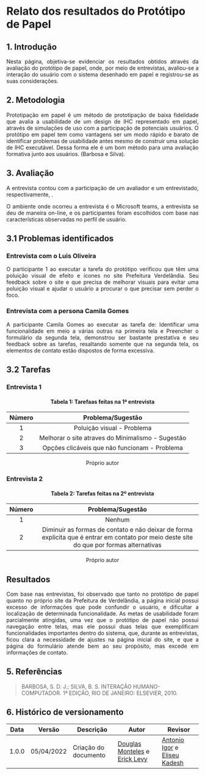 # Relato dos resultados do Protótipo de Papel

## 1. Introdução

<p align="justify">
	Nesta página, objetiva-se evidenciar os resultados obtidos através da avaliação do protótipo de papel, onde, por meio de entrevistas, avaliou-se a interação do usuário com o sistema desenhado em papel e registrou-se as suas considerações.
</p>

## 2. Metodologia

<p align="justify">
	Prototipação em papel é um método de prototipação de baixa fidelidade que avalia a usabilidade de um design de IHC representado em papel, através de simulações de uso com a participação de potenciais usuários. O protótipo em papel tem como vantagens ser um modo rápido e barato de identificar problemas de usabilidade antes mesmo de construir uma solução de IHC executável. Dessa forma ele é um bom método para uma avaliação formativa junto aos usuários. (Barbosa e Silva).
</p>

## 3. Avaliação

<p align="justify">
	A entrevista contou com a participação de um avaliador e um entrevistado, respectivamente, .
</p>

<p align="justify">
	O ambiente onde ocorreu a entrevista é o Microsoft teams, a entrevista se deu de maneira on-line, e os participantes foram escolhidos com base nas características observadas no perfil de usuário.
</p>

## 3.1 Problemas identificados

### Entrevista com o Luis Oliveira

<p align="justify">
	O participante 1 ao executar a tarefa do protótipo verificou que têm uma poluição visual de efeito e ícones no site Prefeitura Verdelândia. Seu feedback sobre o site e que precisa de melhorar visuais para evitar uma poluição visual e ajudar o usuário a procurar o que precisar sem perder o foco.
</p>

### Entrevista com a persona Camila Gomes

<p align="justify">
	A participante Camila Gomes ao executar as tarefa de: Identificar uma funcionalidade em meio a várias outras na primeira tela e Preencher o formulário da segunda tela, demonstrou ser bastante prestativa e seu feedback sobre as tarefas, resaltando somente que na segunda tela, os elementos de contato estão dispostos de forma excessiva.
</p>

## 3.2 Tarefas

### Entrevista 1

<center>

#### Tabela 1: Tarefaas feitas na 1ª entrevista

|Número|Problema/Sugestão|
|:----:|:---------------:|
|1|Poluição visual - Problema|
|2|Melhorar o site atraves do Minimalismo - Sugestão |
|3|Opções clicáveis que não funcionam -  Problema |

<figcaption>Próprio autor</figcaption>

</center>

### Entrevista 2

<center>

#### Tabela 2: Tarefas feitas na 2º entrevista

|Número|Problema/Sugestão|
|:----:|:---------------:|
|1|Nenhum|
|2|Diminuir as formas de contato e não deixar de forma explicita que é entrar em contato por meio deste site do que por formas alternativas|

<figcaption>Próprio autor</figcaption>

</center>

## Resultados

<p align="justify">
	Com base nas entrevistas, foi observado que tanto no protótipo de papel quanto no próprio site da Prefeitura de Verdelândia, a página inicial possui excesso de informações que pode confundir o usuário, e dificultar a localização de determinada funcionalidade. As metas de usabilidade foram parcialmente atingidas, uma vez que o protótipo de papel não possui navegação entre telas, mas ele possui duas telas que exemplificam funcionalidades importantes dentro do sistema, que, durante as entrevistas, ficou clara a necessidade de ajustes na página inicial do site, e que a página do formulário atende bem ao seu propósito, mas excede em informações de contato.
</p>

## 5. Referências

> BARBOSA, S. D. J.; SILVA, B. S. INTERAÇÃO HUMANO-COMPUTADOR. 1ª EDIÇÃO, RIO DE JANEIRO: ELSEVIER, 2010.

## 6. Histórico de versionamento

|Data|Versão|Descrição|Autor|Revisor
|-|-|-|-|-|
|1.0.0|05/04/2022| Criação do documento | [Douglas Monteles](https://github.com/douglasmonteles) e [Erick Levy](https://github.com/ericklevy) | [Antonio Igor](https://github.com/antonioigorcarvalho) e [Eliseu Kadesh](https://github.com/eliseukadesh67) |
